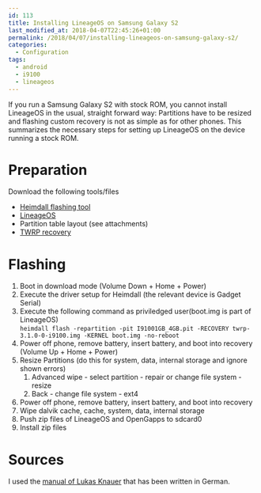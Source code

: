 ```yaml
---
id: 113
title: Installing LineageOS on Samsung Galaxy S2
last_modified_at: 2018-04-07T22:45:26+01:00
permalink: /2018/04/07/installing-lineageos-on-samsung-galaxy-s2/
categories:
  - Configuration
tags:
  - android
  - i9100
  - lineageos
---
```

If you run a Samsung Galaxy S2 with stock ROM, you cannot install LineageOS in the usual, straight forward way: Partitions have to be resized and flashing custom recovery is not as simple as for other phones. This summarizes the necessary steps for setting up LineageOS on the device running a stock ROM.

<!--more-->

# Preparation

Download the following tools/files

  * [Heimdall flashing tool](https://glassechidna.com.au/heimdall/)
  * [LineageOS](https://download.lineageos.org/i9100)
  * Partition table layout (see attachments)
  * [TWRP recovery](https://dl.twrp.me/i9100/)

# Flashing

  1. Boot in download mode (Volume Down + Home + Power)
  2. Execute the driver setup for Heimdall (the relevant device is Gadget Serial)
  3. Execute the following command as priviledged user(boot.img is part of LineageOS)  
    `heimdall flash -repartition -pit I91001GB_4GB.pit -RECOVERY twrp-3.1.0-0-i9100.img -KERNEL boot.img -no-reboot`
  4. Power off phone, remove battery, insert battery, and boot into recovery (Volume Up + Home + Power)
  5. Resize Partitions (do this for system, data, internal storage and ignore shown errors) 
      1. Advanced wipe - select partition - repair or change file system - resize
      2. Back - change file system - ext4
  6. Power off phone, remove battery, insert battery, and boot into recovery
  7. Wipe dalvik cache, cache, system, data, internal storage
  8. Push zip files of LineageOS and OpenGapps to sdcard0
  9. Install zip files

# Sources

I used the [manual of Lukas Knauer](https://www.planetknauer.net/blog/archives/2017-05-LineageOS-auf-Galaxy-S2-i9100-installieren.html) that has been written in German.
